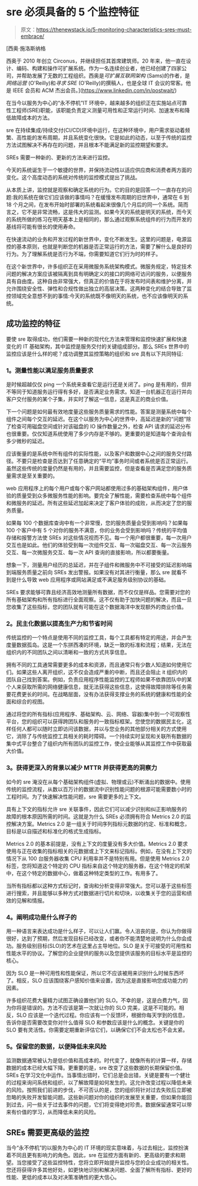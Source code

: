 # sre 必须具备的 5 个监控特征

> 原文：<https://thenewstack.io/5-monitoring-characteristics-sres-must-embrace/>

[](https://www.linkedin.com/in/postwait/)

 [西奥·施洛斯纳格

西奥于 2010 年创立 Circonus，并继续担任其首席建筑师。20 年来，他一直在设计、编码、构建和操作可扩展系统。作为一名连续创业者，他已经创建了四家公司，并帮助发展了无数的工程组织。西奥是*可扩展互联网架构* (Sams)的作者，是*网络运营* (O'Reilly)和*寻求 SRE* (O'Reilly)的撰稿人，也是全球 IT 会议的常客。他是 IEEE 会员和 ACM 杰出会员。](https://www.linkedin.com/in/postwait/) [](https://www.linkedin.com/in/postwait/)

在当今以服务为中心的“永不停机”IT 环境中，越来越多的组织正在实施站点可靠性工程师(SRE)职能，该职能负责定义测量可用性和正常运行时间、加速发布和降低故障成本的方法。

sre 在持续集成/持续交付(CI/CD)环境中运行，在这种环境中，用户需求驱动着频繁、高性能的发布周期，并且系统变化很快。它是如此的动态，以至于传统的监控方法试图解决不再存在的问题，并且根本不能满足新的监控期望和要求。

SREs 需要一种新的、更新的方法来进行监控。

今天的系统诞生于一个敏捷的世界，并保持流动性以适应供应商和消费者两方面的变化。这个高度动态的系统对传统的监控模式提出了挑战。

从本质上讲，监控就是观察和确定系统的行为。它的目的是回答一个一直存在的问题:我的系统在做它们应该做的事情吗？在缓慢发布周期的旧世界中，通常在 6 到 18 个月之间，在发布开始时部署的系统看起来很像几个月后的同一个系统。简而言之，它不是非常流畅，这是伟大的监测。如果今天的系统是明天的系统，而今天的系统所做的练习在明天基本上是相同的，那么通过观察系统组件的行为而开发的基线将可能有很长的使用寿命。

在快速流动的业务和开发过程的新世界中，变化不断发生。这里的问题是，电源监控的基本原则，也就是判断您的机器是否正常运行的方法，需要了解什么是良好的行为。为了理解系统是否行为不端，你需要知道它们行为时的样子。

在这个新世界中，许多组织正在采用微服务系统架构模式。微服务规定，特定技术问题的解决方案应该被隔离到具有明确定义的接口的网络可访问的服务，以便服务具有自由度。这种自由非常强大，但真正的价值在于将发布时间表和维护分离，并允许围绕安全性、弹性和合规性做出独立的高层决策。这两种变化的结合导致了监控领域完全意想不到的事情:今天的系统既不像明天的系统，也不应该像明天的系统。

## **成功监控的特征**

要使 sre 取得成功，他们需要一种新的现代化方法来管理和监控快速扩展和快速变化的 IT 基础架构，其中监控是服务交付的关键组成部分。那么 SREs 世界中的监控应该是什么样的呢？成功调整其监控策略的组织和 sre 具有以下共同特征:

### **1。测量性能以满足服务质量要求**

是时候超越仅仅 ping 一个系统来查看它是运行还是关闭了。ping 是有用的，但并不等同于知道服务运行得有多好，是否满足业务需求。知道一台机器正在运行并向客户交付服务的某个子集，并实时了解这一信息，这是真正的商业价值。

下一个问题是如何最有效地度量这些服务质量需求的性能。答案是测量系统中每个组件之间每个交互的延迟。在这个以服务为中心的世界中，高延迟是新的“问题”除了检查可用磁盘空间或针对该磁盘的 IO 操作数量之外，检查 API 请求的延迟分布也很重要。仅仅知道系统使用了多少内存是不够的。更重要的是知道每个查询会有多少微秒的延迟。

应该衡量的是系统中所有组件的实际性能，以及客户和数据中心之间的服务交付路径。不要只是检查是否达到了任意确定的“平均”事务时间或者系统是否正常运行。虽然这些传统的度量仍然是有用的，并且需要监控，但是查看是否满足您的服务质量需求是至关重要的。

web 应用程序上的每个用户或每个客户网站都使用过多的基础架构组件，用户体验的质量受到众多微服务性能的影响。要完全了解性能，需要检查系统中每个组件和微服务的延迟。所有这些延迟加起来决定了客户体验的成败，从而决定了您的服务质量。

如果每 100 个数据库查询中有一个非常慢，您的服务质量会受到影响吗？如果每 100 个客户中有 5 个对你的服务不满意，你的业务会受到影响吗？传统的平均值存储和报警方法使 SREs 对这些情况视而不见。每一个用户都很重要，每一次用户交互也是如此。他们的体验受到每一次组件交互、每一次磁盘交互、每一次云服务交互、每一次微服务交互、每一次 API 查询的直接影响，所以都要衡量。

想象一下，测量用户经历的总延迟，并在子组件和微服务中不可接受的延迟影响端到端服务质量之前向 SREs 发出警报。如果没有对其进行衡量，那么 sre 就看不到是什么导致 web 应用程序或网站满足或不满足服务级别协议的基础。

SREs 要求能够可靠且经济高效地测量所有数据，而不仅仅是样品。您需要对您的所有基础架构和所有指标进行全面观察。这不仅有助于加快问题的解决，而且一旦您收集了这些指标，您的团队就有可能在这个数据海洋中发现额外的商业价值。

### **2。民主化数据以提高生产力和节省时间**

传统监控的一个特点是使用不同的监控工具，每个工具都有特定的用途，并会产生度量数据孤岛。这是一个东拼西凑的环境，缺乏一致的标准和流程；结果，无法在组织内的不同团队之间以清晰和一致的方式共享信息。

拥有不同的工具通常需要更多的成本和资源，而且通常只有少数人知道如何使用它们。如果这些人离开组织，这不仅会造成严重的中断，而且还会阻止 it 组织内的团队自己找到答案。例如，负责应用程序性能监控的工程师如果不依靠团队中的某个人来获取所需的网络健康信息，就无法获得这些信息，这使得故障排除等任务需要花费更长的时间。在战略层面，没有办法获得支撑业务的系统的健康和性能的全面和综合的视图。

通过将您的所有指标(应用程序、基础架构、云、网络、容器)集中到一个可观察性平台，您的组织可以获得跨团队和服务的一致指标框架。您使您的数据民主化，这样任何人都可以随时立即访问该数据，并以与您业务的其他部分相关的方式使用它，消除了与传统监控工具相关的耗时障碍。一个持续实时呈现和关联所有数据的集中式平台整合了组织内所有团队的监控工作，使企业能够从其监控工作中获取最大价值。

### **3。获得更深入的背景以减少 MTTR 并获得更高的洞察力**

如今的 sre 淹没在从每个基础架构组件(虚拟、物理或云)不断涌出的数据中。使用传统的监控流程，从数以百万计的数据流中识别性能问题的根源可能需要数小时的工程时间。为了快速解决性能问题，sre 需要更多的上下文。

具有上下文的指标允许 sre 关联事件，因此它们可以减少识别和纠正影响服务的故障的根本原因所需的时间。这就是为什么 SREs 必须拥有符合 Metrics 2.0 的监控解决方案。Metrics 2.0 是一组关于时间序列指标元数据的约定、标准和概念，目标是以自描述和标准化的格式生成指标。

Metrics 2.0 的基本前提是，没有上下文的度量没有多大价值。Metrics 2.0 要求使用与正在收集的指标相关的元数据或上下文来标记指标。例如，在没有上下文的情况下从 100 台服务器收集 CPU 利用率并不是特别有用。但是使用 Metrics 2.0 标签，您将知道这个特定的 CPU 指标来自这个特定的服务器，在这个特定的机架中，在这个特定的数据中心，做着这种特定类型的工作。有用多了。

当所有指标都以这种方式标记时，查询和分析变得非常强大。您可以基于这些标签进行搜索，并且能够以多种方式对数据进行切片和切块，以收集关于您的运营和绩效的见解和情报。

### **4。阐明成功是什么样子的**

用一种语言来表达成功是什么样子，可以让人们赢。令人沮丧的是，你认为你做得很好，达到了预期，然后发现目标已经改变，或者你不能清楚地说明为什么你会成功。服务级别目标(SLO)的艺术在这里占主导地位。SLO 是关于可接受的可用性和性能水平的协议。了解您的企业提供的服务以及您提供该服务的目标水平是监控的核心。

因为 SLO 是一种可用性和性能保证，所以它不应该被用来识别什么时候东西坏了。相反，SLO 应该围绕客户感知价值来设置，因为这是直接影响您成功能力的因素。

许多组织花费大量精力试图正确设置他们的 SLO。不幸的是，这是白费力气，因为你将是错误的。方法不应该是第一次就让你的 SLO 完美，这是不可能的。相反，SLO 应该是一个迭代过程。你应该有一个反馈环，根据你每天学到的信息，告诉你是否需要改变你对什么值得 SLO 和参数应该是什么的概念。关键是你的 SLO 要有灵活性。你需要定期重新评估它们，以确保它们不会太松也不会太紧。

### **5。保留您的数据，以便降低未来风险**

监测数据通常被认为是低价值和高成本的。时代变了，就像所有的计算一样，存储数据的成本已经大幅下降。更重要的是，sre 改变了这些数据的长期保留价值。SREs 在学习文化中运作。当事情出错时，它们总是会出错，关键是要有一个健壮的过程来询问系统和组织，以了解故障是如何发生的。这允许改变过程以降低未来的风险。按照我们前进的步伐，不可否认的是，您的组织将针对过去失败后立即被忽略的失败开发智能问题。这些新问题对你的组织的发展至关重要，但如果你能回到过去，问一些关于过去事件的问题，它们将变得绝对珍贵。数据保留通常可以带来有价值的学习，从而降低未来的风险。

## **SREs 需要更高级的监控**

当今“永不停机”的以服务为中心的 IT 环境的现实意味着，与过去相比，监控扮演着不同且更有影响力的角色。因此，sre 在监控方面有新的、更高级的要求和期望。当您接受了这些监控特性，您将立即开始提升监控与您的企业成功的相关性。您还将获得许多其他好处，如更快地识别和解决问题、全面了解所有指标、更好的性能、更低的成本以及对决策准确性的更大信心。

<svg xmlns:xlink="http://www.w3.org/1999/xlink" viewBox="0 0 68 31" version="1.1"><title>Group</title> <desc>Created with Sketch.</desc></svg>